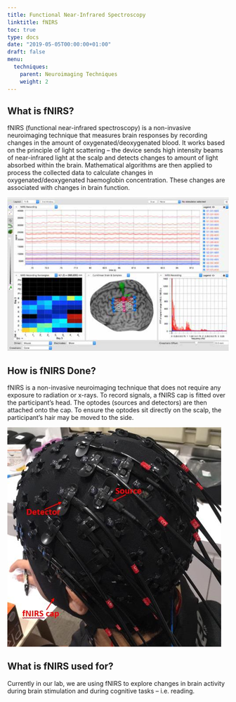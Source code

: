 ```yaml
---
title: Functional Near-Infrared Spectroscopy
linktitle: fNIRS
toc: true
type: docs
date: "2019-05-05T00:00:00+01:00"
draft: false
menu:
  techniques:
    parent: Neuroimaging Techniques
    weight: 2
---
```



## What is fNIRS?
fNIRS (functional near-infrared spectroscopy) is a non-invasive neuroimaging technique that measures brain responses by recording changes in the amount of oxygenated/deoxygenated blood. 
It works based on the principle of light scattering – the device sends high intensity beams of near-infrared light at the scalp and detects changes to amount of light absorbed within the brain. 
Mathematical algorithms are then applied to process the collected data to calculate changes in oxygenated/deoxygenated haemoglobin concentration. These changes are associated with changes in brain function.

![jpg](/resources/techniques/fNIRS2.jpg)

## How is fNIRS Done?
fNIRS is a non-invasive neuroimaging technique that does not require any exposure to radiation or x-rays. To record signals, a fNIRS cap is fitted over the participant’s head. 
The optodes (sources and detectors) are then attached onto the cap. To ensure the optodes sit directly on the scalp, the participant’s hair may be moved to the side.

![jpg](/resources/techniques/fNIRS3.jpg)

## What is fNIRS used for?
Currently in our lab, we are using fNIRS to explore changes in brain activity during brain stimulation and during cognitive tasks – i.e. reading.